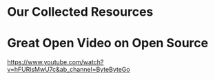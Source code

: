 # Our Collected Resources


# Great Open Video on Open Source

https://www.youtube.com/watch?v=hFURlsMwU7c&ab_channel=ByteByteGo
